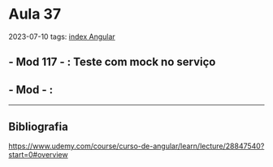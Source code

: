 # Aula 37
2023-07-10
tags: [index Angular](../index%20Angular.md)

## - Mod 117 - : Teste com mock no serviço



## - Mod  - :



-----------------------------------------------
## Bibliografia

https://www.udemy.com/course/curso-de-angular/learn/lecture/28847540?start=0#overview
